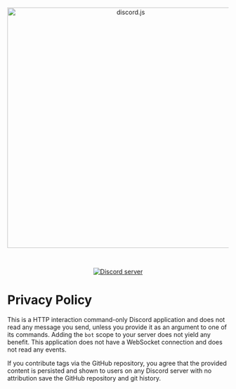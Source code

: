 <div align="center">
  <br />
  <p>
    <a href="https://discord.js.org"><img src="https://discord.js.org/static/logo.svg" width="546" alt="discord.js" /></a>
  </p>
  <br />
  <p>
    <a href="https://discord.gg/djs"><img src="https://img.shields.io/discord/222078108977594368?color=5865F2&logo=discord&logoColor=white" alt="Discord server" /></a>
  </p>
</div>

# Privacy Policy

This is a HTTP interaction command-only Discord application and does not read any message you send, unless you provide it as an argument to one of its commands. Adding the `bot` scope to your server does not yield any benefit. This application does not have a WebSocket connection and does not read any events.

If you contribute tags via the GitHub repository, you agree that the provided content is persisted and shown to users on any Discord server with no attribution save the GitHub repository and git history.
